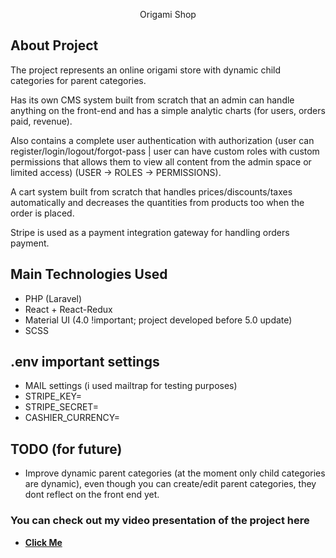 <p align="center">Origami Shop</p>

## About Project

The project represents an online origami store with dynamic child categories for parent categories. 

Has its own CMS system built from scratch that an admin can handle anything on the front-end and has a simple analytic charts (for users, orders paid, revenue).

Also contains a complete user authentication with authorization (user can register/login/logout/forgot-pass | user can have custom roles with custom permissions that allows them to view all content from the admin space or limited access) (USER -> ROLES -> PERMISSIONS).

A cart system built from scratch that handles prices/discounts/taxes automatically and decreases the quantities from products too when the order is placed.

Stripe is used as a payment integration gateway for handling orders payment.

## Main Technologies Used

<ul>
    <li>PHP (Laravel)</li>
    <li>React + React-Redux</li>
    <li>Material UI (4.0 !important; project developed before 5.0 update)</li>
    <li>SCSS</li>
</ul>

## .env important settings

<ul>
    <li>MAIL settings (i used mailtrap for testing purposes)</li>
    <li>STRIPE_KEY=</li>
    <li>STRIPE_SECRET=</li>
    <li>CASHIER_CURRENCY=</li>
</ul>

## TODO (for future)

<ul>
    <li>Improve dynamic parent categories (at the moment only child categories are dynamic), even though you can create/edit parent categories, they dont reflect on the front end yet.</li>
</ul>


### You can check out my video presentation of the project here

- **[Click Me](https://youtu.be/WrzorrncrHE)**
